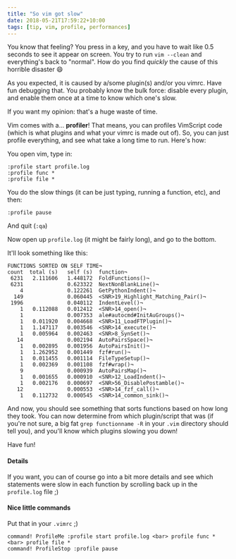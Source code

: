 ```yaml
---
title: "So vim got slow"
date: 2018-05-21T17:59:22+10:00
tags: [tip, vim, profile, performances]
---
```


You know that feeling? You press in a key, and you have to wait like 0.5 seconds
to see it appear on screen. You try to run `vim --clean` and everything's back
to "normal". How do you find *quickly* the cause of this horrible disaster :smile: <!--more-->

As you expected, it is caused by a/some plugin(s) and/or you vimrc. Have fun
debugging that. You probably know the bulk force: disable every plugin, and
enable them once at a time to know which one's slow.

If you want my opinion: that's a huge waste of time.

Vim comes with a... **profiler**! That means, you can profiles VimScript code
(which is what plugins and what your vimrc is made out of). So, you can just
profile everything, and see what take a long time to run. Here's how:

You open vim, type in:

```vimscript
:profile start profile.log
:profile func *
:profile file *
```

You do the slow things (it can be just typing, running a function, etc), and
then:

```vimscript
:profile pause
```

And quit (`:qa`)

Now open up `profile.log` (it might be fairly long), and go to the bottom.

It'll look something like this:

```
FUNCTIONS SORTED ON SELF TIME¬
count  total (s)   self (s)  function¬
 6231   2.111606   1.448172  FoldFunctions()¬
 6231              0.623322  NextNonBlankLine()¬
    4              0.122261  GetPythonIndent()¬
  149              0.060445  <SNR>19_Highlight_Matching_Pair()¬
 1996              0.040112  IndentLevel()¬
    1   0.112088   0.012412  <SNR>14_open()¬
    1              0.007353  ale#autocmd#InitAuGroups()¬
    1   0.011920   0.004668  <SNR>11_LoadFTPlugin()¬
    1   1.147117   0.003546  <SNR>14_execute()¬
    1   0.005964   0.002463  <SNR>8_SynSet()¬
   14              0.002194  AutoPairsSpace()¬
    1   0.002895   0.001956  AutoPairsInit()¬
    1   1.262952   0.001449  fzf#run()¬
    1   0.011455   0.001114  FileTypeSetup()¬
    1   0.002369   0.001108  fzf#wrap()¬
    9              0.000939  AutoPairsMap()¬
    1   0.001655   0.000910  <SNR>12_LoadIndent()¬
    1   0.002176   0.000697  <SNR>56_DisablePostamble()¬
   12              0.000553  <SNR>14_fzf_call()¬
    1   0.112732   0.000545  <SNR>14_common_sink()¬
```

And now, you should see something that sorts functions based on how long they
took. You can now determine from which plugin/script that was (if you're not
sure, a big fat `grep functionname -R` in your `.vim` directory should tell
you), and you'll know which plugins slowing you down!

Have fun!

#### Details

If you want, you can of course go into a bit more details and see which
statements were slow in each function by scrolling back up in the `profile.log`
file ;)

#### Nice little commands

Put that in your `.vimrc` ;)

```vimscript
command! ProfileMe :profile start profile.log <bar> profile func * <bar> profile file *
command! ProfileStop :profile pause
```

